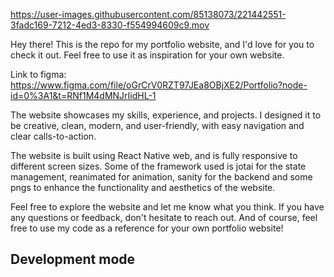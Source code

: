 
https://user-images.githubusercontent.com/85138073/221442551-3fadc169-7212-4ed3-8330-f554994609c9.mov


Hey there! This is the repo for my portfolio website, and I'd love for you to check it out. Feel free to use it as inspiration for your own website.

Link to figma: https://www.figma.com/file/oGrCrV0RZT97JEa8OBjXE2/Portfolio?node-id=0%3A1&t=RNf1M4dMNJrIidHL-1

The website showcases my skills, experience, and projects. I designed it to be creative, clean, modern, and user-friendly, with easy navigation and clear calls-to-action.

The website is built using React Native web, and is fully responsive to different screen sizes. Some of the framework used is jotai for the state management, reanimated for animation, sanity for the backend and some pngs to enhance the functionality and aesthetics of the website.

Feel free to explore the website and let me know what you think. If you have any questions or feedback, don't hesitate to reach out. And of course, feel free to use my code as a reference for your own portfolio website!

## Development mode

